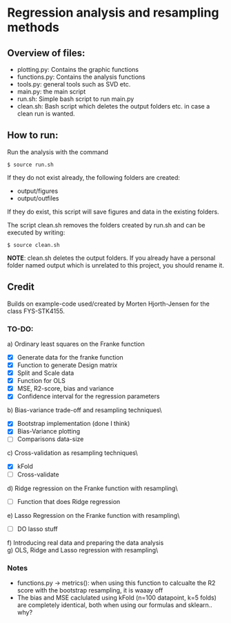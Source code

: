 # Regression analysis and resampling methods

## Overview of files:

- plotting.py: Contains the graphic functions
- functions.py: Contains the analysis functions
- tools.py: general tools such as SVD etc.
- main.py: the main script
- run.sh: Simple bash script to run main.py
- clean.sh: Bash script which deletes the output folders etc. in case a clean run is wanted.

## How to run:
Run the analysis with the command

```
$ source run.sh
```

If they do not exist already, the following folders are created:
- output/figures
- output/outfiles

If they do exist, this script will save figures and data in the existing folders.

The script clean.sh removes the folders created by run.sh and can be executed by writing:

```
$ source clean.sh
```

**NOTE**: clean.sh deletes the output folders. If you already have a personal folder named output which is unrelated to this project, you should rename it.

## Credit

Builds on example-code used/created by Morten Hjorth-Jensen for the class FYS-STK4155.

### TO-DO:
a) Ordinary least squares on the Franke function
  - [x] Generate data for the franke function
  - [x] Function to generate Design matrix
  - [x] Split and Scale data
  - [x] Function for OLS
  - [x] MSE, R2-score, bias and variance
  - [x] Confidence interval for the regression parameters

b) Bias-variance trade-off and resampling techniques\
  - [x] Bootstrap implementation (done I think)
  - [x] Bias-Variance plotting
  - [ ] Comparisons data-size

c) Cross-validation as resampling techniques\
  - [x] kFold
  - [ ] Cross-validate

d) Ridge regression on the Franke function with resampling\
  - [ ] Function that does Ridge regression

e) Lasso Regression on the Franke function with resampling\
  - [ ] DO lasso stuff

f) Introducing real data and preparing the data analysis\
g) OLS, Ridge and Lasso regression with resampling\


### Notes
- functions.py -> metrics(): when using this function to calcualte the R2 score with the bootstrap resampling, it is waaay off
- The bias and MSE caclulated using kFold (n=100 datapoint, k=5 folds) are completely identical, both when using our formulas and sklearn.. why?  
